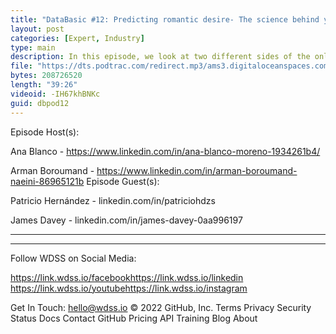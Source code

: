 ```yaml
---
title: "DataBasic #12: Predicting romantic desire- The science behind your favourite dating apps"
layout: post
categories: [Expert, Industry]
type: main
description: In this episode, we look at two different sides of the online dating game. First, we discuss statistically optimal Tinder strategies with our very own president, Patricio Hernández. Then, we talk to James Davey, the student behind RAW's speed dating algorithm. How close can data science get to predicting love?
file: "https://dts.podtrac.com/redirect.mp3/ams3.digitaloceanspaces.com/podcast.wdss/databasic-e12.mp3"
bytes: 208726520
length: "39:26"
videoid: -IH67khBNKc
guid: dbpod12
---
```


Episode Host(s):        

Ana Blanco - https://www.linkedin.com/in/ana-blanco-moreno-1934261b4/

Arman Boroumand - https://www.linkedin.com/in/arman-boroumand-naeini-86965121b
Episode Guest(s):

Patricio Hernández - linkedin.com/in/patriciohdzs

James Davey - linkedin.com/in/james-davey-0aa996197 

------------------

------------------
        
Follow WDSS on Social Media:

https://link.wdss.io/facebook​
https://link.wdss.io/linkedin​
https://link.wdss.io/youtube​
https://link.wdss.io/instagram​
        
Get In Touch: hello@wdss.io
© 2022 GitHub, Inc.
Terms
Privacy
Security
Status
Docs
Contact GitHub
Pricing
API
Training
Blog
About
